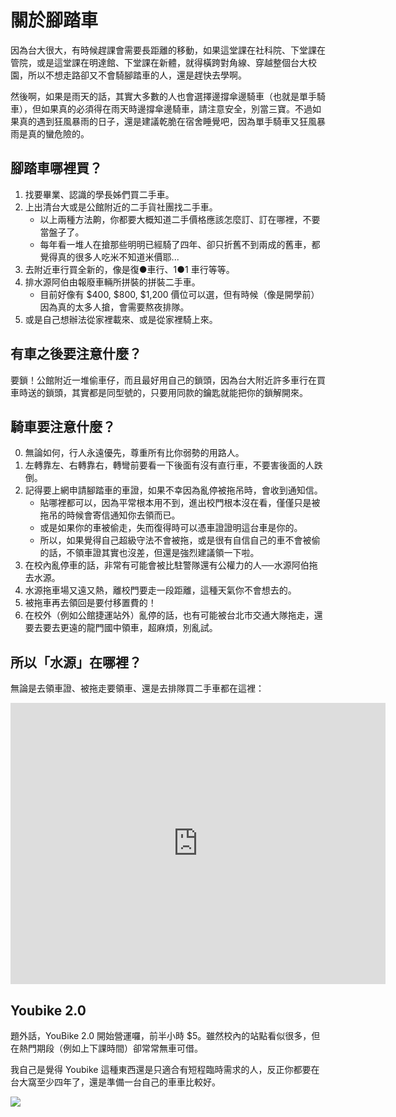 # 關於腳踏車

因為台大很大，有時候趕課會需要長距離的移動，如果這堂課在社科院、下堂課在管院，或是這堂課在明達館、下堂課在新體，就得橫跨對角線、穿越整個台大校園，所以不想走路卻又不會騎腳踏車的人，還是趕快去學啊。

然後啊，如果是雨天的話，其實大多數的人也會選擇邊撐傘邊騎車（也就是單手騎車），但如果真的必須得在雨天時邊撐傘邊騎車，請注意安全，別當三寶。不過如果真的遇到狂風暴雨的日子，還是建議乾脆在宿舍睡覺吧，因為單手騎車又狂風暴雨是真的蠻危險的。

## 腳踏車哪裡買？


1. 找要畢業、認識的學長姊們買二手車。
2. 上出清台大或是公館附近的二手貨社團找二手車。
    - 以上兩種方法齁，你都要大概知道二手價格應該怎麼訂、訂在哪裡，不要當盤子了。
    - 每年看一堆人在搶那些明明已經騎了四年、卻只折舊不到兩成的舊車，都覺得真的很多人吃米不知道米價耶...
3. 去附近車行買全新的，像是復●車行、1●1 車行等等。
4. 排水源阿伯由報廢車輛所拼裝的拼裝二手車。
   - 目前好像有 $400, $800, $1,200 價位可以選，但有時候（像是開學前）因為真的太多人搶，會需要熬夜排隊。
5. 或是自己想辦法從家裡載來、或是從家裡騎上來。

## 有車之後要注意什麼？

要鎖！公館附近一堆偷車仔，而且最好用自己的鎖頭，因為台大附近許多車行在買車時送的鎖頭，其實都是同型號的，只要用同款的鑰匙就能把你的鎖解開來。

## 騎車要注意什麼？

0. 無論如何，行人永遠優先，尊重所有比你弱勢的用路人。
1. 左轉靠左、右轉靠右，轉彎前要看一下後面有沒有直行車，不要害後面的人跌倒。
2. 記得要上網申請腳踏車的車證，如果不幸因為亂停被拖吊時，會收到通知信。
   - 貼哪裡都可以，因為平常根本用不到，進出校門根本沒在看，僅僅只是被拖吊的時候會寄信通知你去領而已。
   - 或是如果你的車被偷走，失而復得時可以憑車證證明這台車是你的。
   - 所以，如果覺得自己超級守法不會被拖，或是很有自信自己的車不會被偷的話，不領車證其實也沒差，但還是強烈建議領一下啦。
2. 在校內亂停車的話，非常有可能會被比駐警隊還有公權力的人──水源阿伯拖去水源。
3. 水源拖車場又遠又熱，離校門要走一段距離，這種天氣你不會想去的。
4. 被拖車再去領回是要付移置費的！
5. 在校外（例如公館捷運站外）亂停的話，也有可能被台北市交通大隊拖走，還要去要去更遠的龍門國中領車，超麻煩，別亂試。

## 所以「水源」在哪裡？

無論是去領車證、被拖走要領車、還是去排隊買二手車都在這裡：

<iframe src="https://www.google.com/maps/embed?pb=!1m18!1m12!1m3!1d3615.6514285007947!2d121.52148827131995!3d25.011957685060157!2m3!1f0!2f0!3f0!3m2!1i1024!2i768!4f13.1!3m3!1m2!1s0x3442ac1555555555%3A0xe76fdad2125c3c80!2z5Y-w5aSn5rC05rqQ5qCh5Y2A5LqM5omL6IWz6LiP6LuK5ouN6LOj5aC0!5e0!3m2!1szh-TW!2stw!4v1533478466745" width="600" height="450" frameborder="0" style="border:0" allowfullscreen></iframe>

## Youbike 2.0

題外話，YouBike 2.0 開始營運囉，前半小時 $5。雖然校內的站點看似很多，但在熱門期段（例如上下課時間）卻常常無車可借。

我自己是覺得 Youbike 這種東西還是只適合有短程臨時需求的人，反正你都要在台大窩至少四年了，還是準備一台自己的車車比較好。

![](/img/youbike2.0mapinntu.png)
